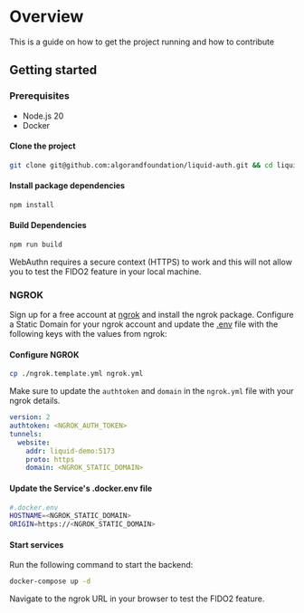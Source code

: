 # Overview

This is a guide on how to get the project running and how to contribute


## Getting started

### Prerequisites
- Node.js 20
- Docker

#### Clone the project

```bash
git clone git@github.com:algorandfoundation/liquid-auth.git && cd liquid-auth
```

#### Install package dependencies

```bash
npm install
```

#### Build Dependencies

```bash
npm run build
```

WebAuthn requires a secure context (HTTPS) to work and this will not allow you to test the FIDO2 feature in your local machine.

### NGROK

Sign up for a free account at [ngrok](https://ngrok.com/) and install the ngrok package.
Configure a Static Domain for your ngrok account and update the [.env](services/liquid-auth-api-js/README.md) file with the following keys with the values from ngrok:


#### Configure NGROK

```bash
cp ./ngrok.template.yml ngrok.yml
```

Make sure to update the `authtoken` and `domain` in the `ngrok.yml` file with your ngrok details.

```yaml
version: 2
authtoken: <NGROK_AUTH_TOKEN>
tunnels:
  website:
    addr: liquid-demo:5173
    proto: https
    domain: <NGROK_STATIC_DOMAIN>
```

#### Update the Service's .docker.env file

```bash
#.docker.env
HOSTNAME=<NGROK_STATIC_DOMAIN>
ORIGIN=https://<NGROK_STATIC_DOMAIN>
```

#### Start services

Run the following command to start the backend:

```bash
docker-compose up -d
```

Navigate to the ngrok URL in your browser to test the FIDO2 feature.

